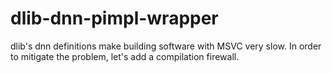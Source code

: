 # dlib-dnn-pimpl-wrapper
dlib's dnn definitions make building software with MSVC very slow. In order to mitigate the problem, let's add a compilation firewall.
